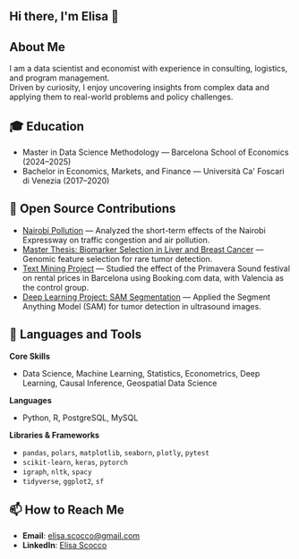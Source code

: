 ## Hi there, I'm Elisa 👋

<!--
**elisascocco/elisascocco** is a ✨ _special_ ✨ repository because its `README.md` (this file) appears on your GitHub profile.

Here are some ideas to get you started:

- 🔭 I’m currently working on ...
- 🌱 I’m currently learning ...
- 👯 I’m looking to collaborate on ...
- 🤔 I’m looking for help with ...
- 💬 Ask me about ...
- 📫 How to reach me: ...
- 😄 Pronouns: ...
- ⚡ Fun fact: ...
-->

## About Me  
I am a data scientist and economist with experience in consulting, logistics, and program management.  
Driven by curiosity, I enjoy uncovering insights from complex data and applying them to real-world problems and policy challenges.  

## 🎓 Education  
- Master in Data Science Methodology — Barcelona School of Economics (2024–2025)  
- Bachelor in Economics, Markets, and Finance — Università Ca' Foscari di Venezia (2017–2020)  

## 💼 Open Source Contributions  
- [Nairobi Pollution](https://github.com/dime-worldbank/nairobi-pollution) — Analyzed the short-term effects of the Nairobi Expressway on traffic congestion and air pollution.  
- [Master Thesis: Biomarker Selection in Liver and Breast Cancer](https://github.com/tirdod/Master-Thesis-Biomarker-Selection-in-Liver-and-Breast-Cancer) — Genomic feature selection for rare tumor detection.  
- [Text Mining Project](https://github.com/mariasimakova/tm_project1) — Studied the effect of the Primavera Sound festival on rental prices in Barcelona using Booking.com data, with Valencia as the control group.  
- [Deep Learning Project: SAM Segmentation](https://github.com/victorsobottka/Deep_Learning_FinalProject) — Applied the Segment Anything Model (SAM) for tumor detection in ultrasound images.  

## 🧰 Languages and Tools  

**Core Skills**  
- Data Science, Machine Learning, Statistics, Econometrics, Deep Learning, Causal Inference, Geospatial Data Science  

**Languages**  
- Python, R, PostgreSQL, MySQL  

**Libraries & Frameworks**  
- `pandas`, `polars`, `matplotlib`, `seaborn`, `plotly`, `pytest`  
- `scikit-learn`, `keras`, `pytorch`  
- `igraph`, `nltk`, `spacy`  
- `tidyverse`, `ggplot2`, `sf`  

## 📫 How to Reach Me  
- **Email**: elisa.scocco@gmail.com  
- **LinkedIn**: [Elisa Scocco](https://www.linkedin.com/in/elisa-scocco-7025312a7/)  
